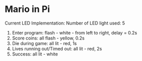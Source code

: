 # Mario in Pi
Current LED Implementation:
Number of LED light used: 5
1. Enter program: flash - white - from left to right, delay = 0.2s
2. Score coins: all flash - yellow, 0.2s
3. Die during game: all lit - red, 1s
4. Lives running out/Timed out: all lit - red, 2s
4. Success: all lit - white